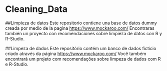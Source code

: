 # Cleaning_Data


##Limpieza de datos
Este repositorio contiene una base de datos dummy creada por medio de la pagína https://www.mockaroo.com/
Encontraras también un proyecto con recomendaciones sobre limpieza de datos con R y R-Studio.

##Limpeza de dados
Este repositório contém um banco de dados fictício criado através da página https://www.mockaroo.com/
Você também encontrará um projeto com recomendações sobre limpeza de dados com R e R-Studio.
